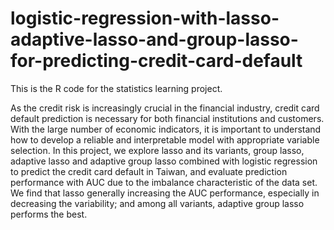 # logistic-regression-with-lasso-adaptive-lasso-and-group-lasso-for-predicting-credit-card-default

This is the R code for the statistics learning project. 

As the credit risk is increasingly crucial in the financial industry, credit card default prediction is necessary for both financial institutions and customers. With the large
number of economic indicators, it is important to understand how to develop a reliable and interpretable model with appropriate variable selection. In this project, we explore 
lasso and its variants, group lasso, adaptive lasso and adaptive group lasso combined with logistic regression to predict the credit card default in Taiwan, and evaluate 
prediction performance with AUC due to the imbalance characteristic of the data set. We find that lasso generally increasing the AUC performance, especially in decreasing 
the variability; and among all variants, adaptive group lasso performs the best.
